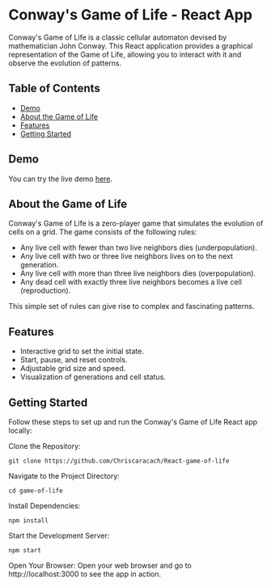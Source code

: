# Conway's Game of Life - React App

Conway's Game of Life is a classic cellular automaton devised by mathematician John Conway. This React application provides a graphical representation of the Game of Life, allowing you to interact with it and observe the evolution of patterns.

## Table of Contents

- [Demo](#demo)
- [About the Game of Life](#about-the-game-of-life)
- [Features](#features)
- [Getting Started](#getting-started)

## Demo

You can try the live demo [here]([insert-link-to-live-demo](https://gameoflife-ccaracach.vercel.app/)).

## About the Game of Life

Conway's Game of Life is a zero-player game that simulates the evolution of cells on a grid. The game consists of the following rules:
- Any live cell with fewer than two live neighbors dies (underpopulation).
- Any live cell with two or three live neighbors lives on to the next generation.
- Any live cell with more than three live neighbors dies (overpopulation).
- Any dead cell with exactly three live neighbors becomes a live cell (reproduction).

This simple set of rules can give rise to complex and fascinating patterns.

## Features

- Interactive grid to set the initial state.
- Start, pause, and reset controls.
- Adjustable grid size and speed.
- Visualization of generations and cell status.

## Getting Started

Follow these steps to set up and run the Conway's Game of Life React app locally:

Clone the Repository:
```shell
git clone https://github.com/Chriscaracach/React-game-of-life
```
Navigate to the Project Directory:
```shell
cd game-of-life
```

Install Dependencies:
```shell
npm install
```

Start the Development Server:
```shell
npm start
```

Open Your Browser:
Open your web browser and go to http://localhost:3000 to see the app in action.
